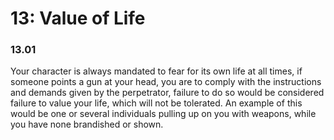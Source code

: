 # 13: Value of Life

### 13.01 <a href="#ex1nie8j9wik" id="ex1nie8j9wik"></a>

Your character is always mandated to fear for its own life at all times, if someone points a gun at your head, you are to comply with the instructions and demands given by the perpetrator, failure to do so would be considered failure to value your life, which will not be tolerated. An example of this would be one or several individuals pulling up on you with weapons, while you have none brandished or shown.
